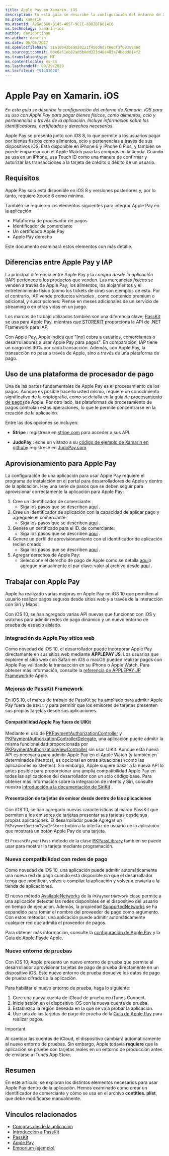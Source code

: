 ```yaml
---
title: Apple Pay en Xamarin. iOS
description: En esta guía se describe la configuración del entorno de Xamarin. iOS para su uso con Apple Pay para pagar bienes físicos, como alimentos, ocio y pertenencias a través de la aplicación. Incluye información sobre los identificadores, certificados y derechos necesarios.
ms.prod: xamarin
ms.assetid: A25AE660-B145-465F-9CCE-8D82BFD614C6
ms.technology: xamarin-ios
author: davidortinau
ms.author: daortin
ms.date: 06/05/2017
ms.openlocfilehash: 51a18042bea820221f450d8d7ceedf3f69359a6d
ms.sourcegitcommit: 00e6a61eb82ad5b0dd323d48d483a74bedd814f2
ms.translationtype: MT
ms.contentlocale: es-ES
ms.lasthandoff: 09/29/2020
ms.locfileid: "91431628"
---
```

# <a name="apple-pay-in-xamarinios"></a>Apple Pay en Xamarin. iOS

_En esta guía se describe la configuración del entorno de Xamarin. iOS para su uso con Apple Pay para pagar bienes físicos, como alimentos, ocio y pertenencias a través de la aplicación. Incluye información sobre los identificadores, certificados y derechos necesarios._

Apple Pay se presentó junto con iOS 8, lo que permite a los usuarios pagar por bienes físicos como alimentos, ocio y pertenencias a través de sus dispositivos iOS. Está disponible en iPhone 6 y iPhone 6 Plus, y también se puede emparejar con el Apple Watch para las compras en la tienda. Cuando se usa en un iPhone, usa Touch ID como una manera de confirmar y autorizar las transacciones a la tarjeta de crédito o débito de un usuario.

## <a name="requirements"></a>Requisitos

Apple Pay solo está disponible en iOS 8 y versiones posteriores y, por lo tanto, requiere Xcode 6 como mínimo.

También se requieren los elementos siguientes para integrar Apple Pay en la aplicación:

- Plataforma de procesador de pagos
- Identificador de comerciante
- Un certificado Apple Pay
- Apple Pay derecho

Este documento examinará estos elementos con más detalle.

## <a name="differences-between-apple-pay-and-iap"></a>Diferencias entre Apple Pay y IAP

La principal diferencia entre Apple Pay y la *compra desde la aplicación* (IAP) pertenece a los productos que venden. Las mercancías *físicas* se venden a través de Apple Pay; los alimentos, los alojamientos y el entretenimiento físico (como los tickets de cine) son ejemplos de esto. Por el contrario, IAP vende productos *virtuales* , como contenido premium o adicional, y suscripciones: Piense en meses adicionales de un servicio de streaming o en otras vidas en un juego.

Los marcos de trabajo utilizados también son una diferencia clave; [PassKit](https://developer.apple.com/library/ios/documentation/PassKit/Reference/PKPaymentAuthorizationViewController_Ref/) se usa para Apple Pay, mientras que [STOREKIT](https://developer.apple.com/library/ios/documentation/PassKit/Reference/PKPaymentAuthorizationViewController_Ref/) proporciona la API de .NET Framework para IAP.

Con Apple Pay, Apple [indica](https://developer.apple.com/apple-pay/Getting-Started-with-Apple-Pay.pdf) que "[no] cobra a usuarios, comerciantes o desarrolladores a usar Apple Pay para pagos". En comparación, IAP tiene un cargo del 30% por cada transacción. Además, con Apple Pay, la transacción no pasa a través de Apple, sino a través de una plataforma de pago.

## <a name="using-a-payment-processor-platform"></a>Uso de una plataforma de procesador de pago

Una de las partes fundamentales de Apple Pay es el procesamiento de los pagos. Aunque es posible hacerlo usted mismo, requiere un conocimiento significativo de la criptografía, como se detalla en la guía de [procesamiento de pagos](https://developer.apple.com/library/ios/ApplePay_Guide/ProcessPayment.html)de Apple.
Por otro lado, las plataformas de procesamiento de pagos controlan estas operaciones, lo que le permite concentrarse en la creación de la aplicación.

Entre las dos opciones se incluyen:

- **Stripe** : regístrese en [stripe.com](https://stripe.com/) para acceder a sus API.

- **JudoPay** : eche un vistazo a su [código de ejemplo de Xamarin en github](https://github.com/Judopay/Xamarin-Sample-App)y regístrese en [JudoPay.com](https://www.judopay.com/).

## <a name="provisioning-for-apple-pay"></a>Aprovisionamiento para Apple Pay

La configuración de una aplicación para usar Apple Pay requiere el programa de instalación en el portal para desarrolladores de Apple y dentro de la aplicación. Hay una serie de pasos que se deben seguir para aprovisionar correctamente la aplicación para Apple Pay:

1. Cree un identificador de comerciante:
    - Siga los pasos que se describen [aquí](~/ios/deploy-test/provisioning/capabilities/apple-pay-capabilities.md#merchantid) .
2. Cree un identificador de aplicación con la capacidad de aplicar pago y agréguele el comerciante:
    - Siga los pasos que se describen [aquí](~/ios/deploy-test/provisioning/capabilities/apple-pay-capabilities.md#appid) .
3. Genere un certificado para el ID. de comerciante:
    - Siga los pasos que se describen [aquí](~/ios/deploy-test/provisioning/capabilities/apple-pay-capabilities.md#certificate) .
4. Genere un perfil de aprovisionamiento con el identificador de aplicación recién creado:
    - Siga los pasos que se describen [aquí](~/ios/get-started/installation/device-provisioning/manual-provisioning.md#provisioning) .
5. Agregar derechos de Apple Pay:
    - Seleccione el derecho de pago de Apple como se detalla [aquí](~/ios/deploy-test/provisioning/entitlements.md)o agregue manualmente el par clave-valor al archivo desde [aquí](~/ios/deploy-test/provisioning/entitlements.md) .

## <a name="working-with-apple-pay"></a>Trabajar con Apple Pay

Apple ha realizado varias mejoras en Apple Pay en iOS 10 que permiten al usuario realizar pagos seguros desde sitios web y a través de la interacción con Siri y Maps.

Con iOS 10, se han agregado varias API nuevas que funcionan con iOS y watchos para admitir redes de pago dinámico y un nuevo entorno de prueba de espacio aislado.

### <a name="apple-pay-website-integration"></a>Integración de Apple Pay sitios web

Como novedad de iOS 10, el desarrollador puede incorporar Apple Pay directamente en sus sitios web mediante **APPLEPAY JS**. Los usuarios que exploren el sitio web con Safari en iOS o macOS pueden realizar pagos con Apple Pay validando la transacción en su iPhone o Apple Watch. Para obtener más información, consulte la [referencia de APPLEPAY JP Framework](https://developer.apple.com/reference/applepayjs)de Apple.

### <a name="passkit-framework-enhancements"></a>Mejoras de PassKit Framework

En iOS 10, el marco de trabajo de PassKit se ha ampliado para admitir Apple Pay fuera de `UIKit` y para permitir que los emisores de tarjetas presenten sus propias tarjetas desde sus aplicaciones.

#### <a name="supporting-apple-pay-outside-of-uikit"></a>Compatibilidad Apple Pay fuera de UIKit

Mediante el uso de [PKPaymentAuthorizationController](https://developer.apple.com/reference/passkit/pkpaymentauthorizationcontroller) y [PKPaymentAuthorixationControllerDelegate](https://developer.apple.com/reference/passkit/pkpaymentauthorizationcontrollerdelegate), una aplicación puede admitir la misma funcionalidad proporcionada por [PKPaymentAuthorizationViewController](https://developer.apple.com/reference/passkit/pkpaymentauthorizationviewcontroller) sin usar UIKit. Aunque esta nueva API es necesaria para admitir Apple Pay en el Apple Watch (y también en determinados intentos), es opcional en otras situaciones (como las aplicaciones existentes). Sin embargo, Apple sugiere pasar a la nueva API lo antes posible para proporcionar una amplia compatibilidad Apple Pay en todas las aplicaciones del desarrollador con un solo código base. Para obtener más información sobre la integración de intents y Siri, consulte nuestra [Introducción a la documentación de SiriKit](~/ios/platform/sirikit/index.md) .

#### <a name="presenting-issuer-cards-from-within-apps"></a>Presentación de tarjetas de emisor desde dentro de las aplicaciones

Con iOS 10, se han agregado nuevas características al marco PassKit que permiten a los emisores de tarjetas presentar sus tarjetas desde sus propias aplicaciones. El desarrollador puede Agregar un `PKPaymentButtonTypeInStore` botón a la interfaz de usuario de la aplicación que mostrará un botón Apple Pay de una tarjeta.

El `PresentPaymentPass` método de la clase [PKPassLibrary](https://developer.apple.com/reference/passkit/pkpasslibrary) también se puede usar para mostrar la tarjeta mediante programación.

### <a name="new-payment-network-support"></a>Nueva compatibilidad con redes de pago

Como novedad de iOS 10, una aplicación puede admitir automáticamente una nueva red de pago cuando está disponible sin que el desarrollador tenga que modificar, volver a compilar la aplicación y volver a enviarla a la tienda de aplicaciones.

El nuevo método [AvailableNetworks](https://developer.apple.com/reference/passkit/pkpaymentrequest/1833288-availablenetworks) de la `PKPaymentNetwork` clase permite a una aplicación detectar las redes disponibles en el dispositivo del usuario en tiempo de ejecución. Además, la propiedad [SupportedNetworks](https://developer.apple.com/reference/passkit/pkpaymentrequest/1619329-supportednetworks) se ha expandido para tomar el nombre del proveedor de pago como argumento. Con estos métodos, una aplicación puede admitir automáticamente cualquier red que admita el proveedor de pagos.

Para obtener más información, consulte la [configuración de Apple Pay](~/ios/platform/apple-pay.md) y la [Guía de Apple Pay](https://developer.apple.com/apple-pay/)de Apple.

### <a name="new-testing-environment"></a>Nuevo entorno de pruebas

Con iOS 10, Apple presentó un nuevo entorno de prueba que permite al desarrollador aprovisionar tarjetas de pago de prueba directamente en un dispositivo iOS. Este nuevo entorno de prueba devuelve los datos de pago de prueba cifrados a la aplicación.

Para habilitar el nuevo entorno de prueba, haga lo siguiente:

1. Cree una nueva cuenta de iCloud de prueba en iTunes Connect.
2. Inicie sesión en el dispositivo iOS con la nueva cuenta de prueba.
3. Establezca la región deseada en la que se va a probar la aplicación.
4. Use una de las tarjetas de pago de prueba de la [Guía de Apple Pay](https://developer.apple.com/apple-pay/) para realizar pagos.

> [!IMPORTANT]
> Al cambiar las cuentas de iCloud, el dispositivo cambiará automáticamente al nuevo entorno de pruebas. Sin embargo, Apple todavía **requiere** que la aplicación se pruebe con tarjetas reales en un entorno de producción antes de enviarse a iTunes App Store.

## <a name="summary"></a>Resumen

En este artículo, se exploran los distintos elementos necesarios para usar Apple Pay dentro de la aplicación. Hemos examinado cómo crear un identificador de comerciante y cómo se usa en el archivo **contitles. plist**, que debe modificarse manualmente.

## <a name="related-links"></a>Vínculos relacionados

- [Compras desde la aplicación](~/ios/platform/in-app-purchasing/index.md)
- [Introducción a PassKit](~/ios/platform/passkit.md)
- [PassKit](https://developer.apple.com/library/ios/documentation/PassKit/Reference/PKPaymentAuthorizationViewController_Ref/)
- [Apple Pay](https://developer.apple.com/apple-pay/)
- [Emporium (ejemplo)](/samples/xamarin/ios-samples/ios9-emporium)